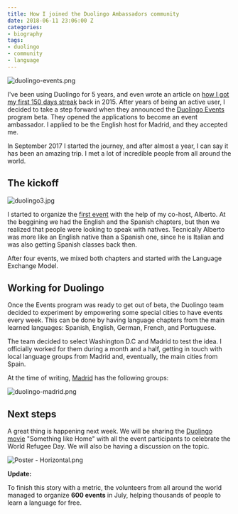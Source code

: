 ```yaml
---
title: How I joined the Duolingo Ambassadors community
date: 2018-06-11 23:06:00 Z
categories:
- biography
tags:
- duolingo
- community
- language
---
```


![duolingo-events.png](/uploads/duolingo-events.png)

I've been using Duolingo for 5 years, and even wrote an article on [how I got my first 150 days streak](https://medium.com/the-web-is-the-platform/how-i-got-a-150-days-streak-learning-german-on-duolingo-71b80cbeb5b6) back in 2015. After years of being an active user, I decided to take a step forward when they announced the [Duolingo Events](http://events.duolingo.com/) program beta. They opened the applications to become an event ambassador. I applied to be the English host for Madrid, and they accepted me.

In September 2017 I started the journey, and after almost a year, I can say it has been an amazing trip. I met a lot of incredible people from all around the world.

## The kickoff

![duolingo3.jpg](/uploads/duolingo3.jpg)

I started to organize the [first event](https://events.duolingo.com/events/details/duolingo-madrid-english-presents-madrid-english-group) with the help of my co-host, Alberto. At the beggining we had the English and the Spanish chapters, but then we realized that people were looking to speak with natives. Tecnically Alberto was more like an English native than a Spanish one, since he is Italian and was also getting Spanish classes back then.

After four events, we mixed both chapters and started with the Language Exchange Model.

## Working for Duolingo

Once the Events program was ready to get out of beta, the Duolingo team decided to experiment by empowering some special cities to have events every week. This can be done by having language chapters from the main learned languages: Spanish, English, German, French, and Portuguese.

The team decided to select Washington D.C and Madrid to test the idea. I officially worked for them during a month and a half, getting in touch with local language groups from Madrid and, eventually, the main cities from Spain.

At the time of writing, [Madrid](https://events.duolingo.com/madrid/) has the following groups:

![duolingo-madrid.png](/uploads/duolingo-madrid.png)

## Next steps

A great thing is happening next week. We will be sharing the [Duolingo movie](duolingomovie.com) "Something like Home" with all the event participants to celebrate the World Refugee Day. We will also be having a discussion on the topic.

![Poster - Horizontal.png](/uploads/Poster%20-%20Horizontal.png)

**Update:**

To finish this story with a metric, the volunteers from all around the world managed to organize **600 events** in July, helping thousands of people to learn a language for free.